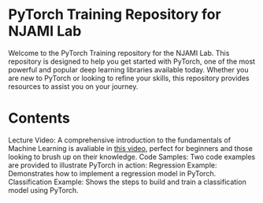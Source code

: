 # PyTorch Training Repository for NJAMI Lab

Welcome to the PyTorch Training repository for the NJAMI Lab. This repository is designed to help you get started with PyTorch, one of the most powerful and popular deep learning libraries available today. Whether you are new to PyTorch or looking to refine your skills, this repository provides resources to assist you on your journey.

# Contents
Lecture Video: A comprehensive introduction to the fundamentals of Machine Learning is avaliable in [this video](https://youtu.be/bEg95V06i0E), perfect for beginners and those looking to brush up on their knowledge.
Code Samples: Two code examples are provided to illustrate PyTorch in action:
Regression Example: Demonstrates how to implement a regression model in PyTorch.
Classification Example: Shows the steps to build and train a classification model using PyTorch.

